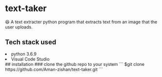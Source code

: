 # text-taker
:satisfied: A text extracter python program that extracts text from an image that the user uploads.

## Tech stack used

<li>python 3.6.9</li>
<li>Visual Code Studio</li>
## installation
### clone the github repo to your system
```
$git clone https://github.com/Aman-zishan/text-taker.git
```


